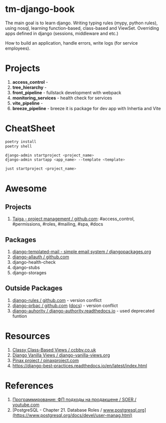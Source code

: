 # tm-django-book
The main goal is to learn django. Writing typing rules (mypy, python rules), using nosql, learning function-based, class-based and ViewSet. Overriding apps defined in django (sessions, middleware and etc.)

How to build an application, handle errors, write logs (for service employees).

# Projects
1. **access_control** - 
2. **tree_hierarchy** - 
3. **front_pipeline** - fullstack development with webpack 
4. **monitoring_services** - health check for services
5. **vite_pipeline** - 
6. **breeze_pipeline** - breeze it is package for dev app with Inhertia and Vite


# CheatSheet

```bash
poetry install
poetry shell

django-admin startproject <project_name>
django-admin startapp <app_name> --template <template>

just startproject <project_name>
```

# Awesome

## Projects
1. [Taiga - project management / github.com](https://github.com/taigaio/taiga): #access_control, #permissions, #roles, #mailing, #spa, #docs

## Packages
1. [django-templated-mail - simple email system / djangopackages.org](https://djangopackages.org/packages/p/django-templated-mail/)
2. [django-allauth / github.com](https://github.com/pennersr/django-allauth)
3. django-health-check
4. django-stubs
5. django-storages

## Outside Packages
1. [django-rules / github.com](https://github.com/dfunckt/django-rules) - version conflict
2. [django-prbac / github.com](https://github.com/dimagi/django-prbac) ([docs](https://django-prbac.readthedocs.io/en/latest/)) - version conflict
2. [django-auhority / django-authority.readthedocs.io](https://django-authority.readthedocs.io/en/latest/) - used deprecated funtion

# Resources
1. [Classy Class-Based Views / ccbbv.co.uk](https://ccbv.co.uk/)
2. [Django Vanilla Views / django-vanilla-views.org](http://django-vanilla-views.org/)
3. [Pinax project / pinaxproject.com](https://pinaxproject.com/pinax/)
4. https://django-best-practices.readthedocs.io/en/latest/index.html

# References
1. [Программирование: ФП подходы на продакшене / SOER / youtube.com](https://www.youtube.com/watch?v=9ajlmRJwF5M)
2. [PostgreSQL - Chapter 21. Database Roles / www.postgresql.org](https://www.postgresql.org/docs/devel/user-manag.html)
